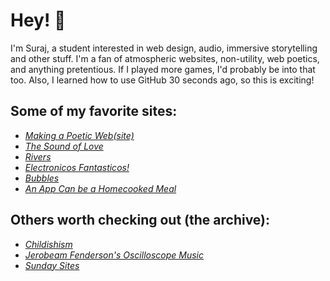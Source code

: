 # Hey! 👋
 I'm Suraj, a student interested in web design, audio, immersive storytelling and other stuff. I'm a fan of atmospheric websites, non-utility, web poetics, and anything pretentious. If I played more games, I'd probably be into that too. Also, I learned how to use GitHub 30 seconds ago, so this is exciting!

## Some of my favorite sites:
* *[Making a Poetic Web(site)](https://chiaski.github.io/poeticweb/)*
* *[The Sound of Love](https://thesoundof.love)*
* *[Rivers](https://whykatherine.github.io/rivers/?utm_source=substack&utm_medium=email)*
* *[Electronicos Fantasticos!](https://www.youtube.com/watch?v=UB7ZyZSKLX8)*
* *[Bubbles](https://oimo.io/works/bubbles/)*
* *[An App Can be a Homecooked Meal](https://www.robinsloan.com/notes/home-cooked-app/)*

## Others worth checking out (the archive):
* *[Childishism](https://childishism.com/?q=pious)*
* *[Jerobeam Fenderson's Oscilloscope Music](https://www.youtube.com/watch?v=TaGwJ5VJtYo)*
* *[Sunday Sites](https://sundaysites.cafe/index.html)*


<!--
**singasur/singasur** is a ✨ _special_ ✨ repository because its `README.md` (this file) appears on your GitHub profile.

Here are some ideas to get you started:

- 🔭 I’m currently working on ...
- 🌱 I’m currently learning ...
- 👯 I’m looking to collaborate on ...
- 🤔 I’m looking for help with ...
- 💬 Ask me about ...
- 📫 How to reach me: ...
- 😄 Pronouns: ...
- ⚡ Fun fact: ...
-->
